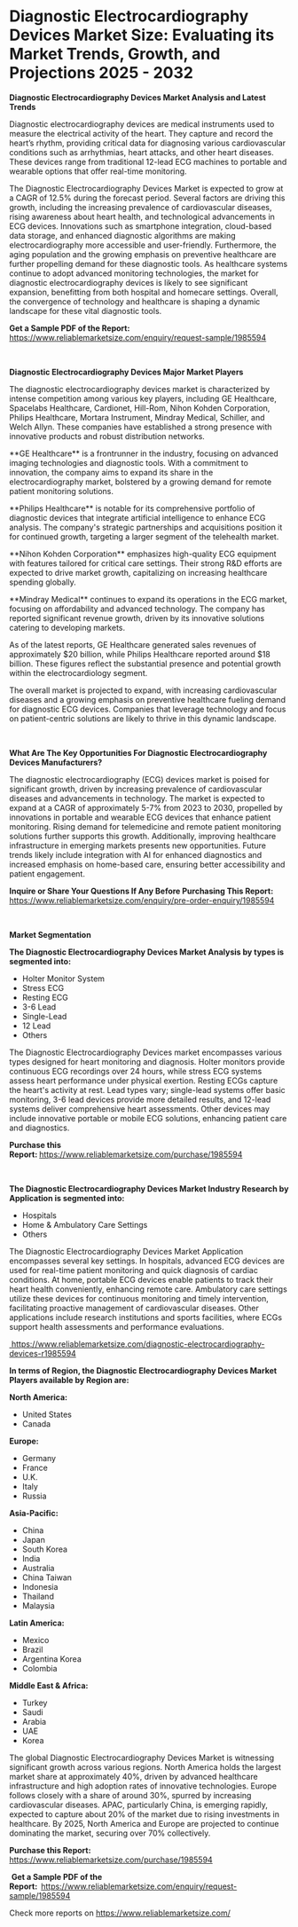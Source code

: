 <p><h1>Diagnostic Electrocardiography Devices Market Size: Evaluating its Market Trends, Growth, and Projections 2025 - 2032</h1></p><p><strong>Diagnostic Electrocardiography Devices Market Analysis and Latest Trends</strong></p>
<p><p>Diagnostic electrocardiography devices are medical instruments used to measure the electrical activity of the heart. They capture and record the heart’s rhythm, providing critical data for diagnosing various cardiovascular conditions such as arrhythmias, heart attacks, and other heart diseases. These devices range from traditional 12-lead ECG machines to portable and wearable options that offer real-time monitoring.</p><p>The Diagnostic Electrocardiography Devices Market is expected to grow at a CAGR of 12.5% during the forecast period. Several factors are driving this growth, including the increasing prevalence of cardiovascular diseases, rising awareness about heart health, and technological advancements in ECG devices. Innovations such as smartphone integration, cloud-based data storage, and enhanced diagnostic algorithms are making electrocardiography more accessible and user-friendly. Furthermore, the aging population and the growing emphasis on preventive healthcare are further propelling demand for these diagnostic tools. As healthcare systems continue to adopt advanced monitoring technologies, the market for diagnostic electrocardiography devices is likely to see significant expansion, benefitting from both hospital and homecare settings. Overall, the convergence of technology and healthcare is shaping a dynamic landscape for these vital diagnostic tools.</p></p>
<p><strong>Get a Sample PDF of the Report:&nbsp;</strong> <a href="https://www.reliablemarketsize.com/enquiry/request-sample/1985594?utm_campaign=2334&utm_medium=2&utm_source=Github&utm_content=ia&utm_term=05032025&utm_id=diagnostic-electrocardiography-devices">https://www.reliablemarketsize.com/enquiry/request-sample/1985594</a></p>
<p>&nbsp;</p>
<p><strong>Diagnostic Electrocardiography Devices Major Market Players</strong></p>
<p><p>The diagnostic electrocardiography devices market is characterized by intense competition among various key players, including GE Healthcare, Spacelabs Healthcare, Cardionet, Hill-Rom, Nihon Kohden Corporation, Philips Healthcare, Mortara Instrument, Mindray Medical, Schiller, and Welch Allyn. These companies have established a strong presence with innovative products and robust distribution networks.</p><p>**GE Healthcare** is a frontrunner in the industry, focusing on advanced imaging technologies and diagnostic tools. With a commitment to innovation, the company aims to expand its share in the electrocardiography market, bolstered by a growing demand for remote patient monitoring solutions.</p><p>**Philips Healthcare** is notable for its comprehensive portfolio of diagnostic devices that integrate artificial intelligence to enhance ECG analysis. The company's strategic partnerships and acquisitions position it for continued growth, targeting a larger segment of the telehealth market.</p><p>**Nihon Kohden Corporation** emphasizes high-quality ECG equipment with features tailored for critical care settings. Their strong R&D efforts are expected to drive market growth, capitalizing on increasing healthcare spending globally.</p><p>**Mindray Medical** continues to expand its operations in the ECG market, focusing on affordability and advanced technology. The company has reported significant revenue growth, driven by its innovative solutions catering to developing markets.</p><p>As of the latest reports, GE Healthcare generated sales revenues of approximately $20 billion, while Philips Healthcare reported around $18 billion. These figures reflect the substantial presence and potential growth within the electrocardiology segment.</p><p>The overall market is projected to expand, with increasing cardiovascular diseases and a growing emphasis on preventive healthcare fueling demand for diagnostic ECG devices. Companies that leverage technology and focus on patient-centric solutions are likely to thrive in this dynamic landscape.</p></p>
<p>&nbsp;</p>
<p><strong>What Are The Key Opportunities For Diagnostic Electrocardiography Devices Manufacturers?</strong></p>
<p><p>The diagnostic electrocardiography (ECG) devices market is poised for significant growth, driven by increasing prevalence of cardiovascular diseases and advancements in technology. The market is expected to expand at a CAGR of approximately 5-7% from 2023 to 2030, propelled by innovations in portable and wearable ECG devices that enhance patient monitoring. Rising demand for telemedicine and remote patient monitoring solutions further supports this growth. Additionally, improving healthcare infrastructure in emerging markets presents new opportunities. Future trends likely include integration with AI for enhanced diagnostics and increased emphasis on home-based care, ensuring better accessibility and patient engagement.</p></p>
<p><strong>Inquire or Share Your Questions If Any Before Purchasing This Report:</strong> <a href="https://www.reliablemarketsize.com/enquiry/pre-order-enquiry/1985594?utm_campaign=2334&utm_medium=2&utm_source=Github&utm_content=ia&utm_term=05032025&utm_id=diagnostic-electrocardiography-devices">https://www.reliablemarketsize.com/enquiry/pre-order-enquiry/1985594</a></p>
<p>&nbsp;</p>
<p><strong>Market Segmentation</strong></p>
<p><strong>The Diagnostic Electrocardiography Devices Market Analysis by types is segmented into:</strong></p>
<p><ul><li>Holter Monitor System</li><li>Stress ECG</li><li>Resting ECG</li><li>3-6 Lead</li><li>Single-Lead</li><li>12 Lead</li><li>Others</li></ul></p>
<p><p>The Diagnostic Electrocardiography Devices market encompasses various types designed for heart monitoring and diagnosis. Holter monitors provide continuous ECG recordings over 24 hours, while stress ECG systems assess heart performance under physical exertion. Resting ECGs capture the heart's activity at rest. Lead types vary; single-lead systems offer basic monitoring, 3-6 lead devices provide more detailed results, and 12-lead systems deliver comprehensive heart assessments. Other devices may include innovative portable or mobile ECG solutions, enhancing patient care and diagnostics.</p></p>
<p><strong>Purchase this Report:&nbsp;</strong><a href="https://www.reliablemarketsize.com/purchase/1985594?utm_campaign=2334&utm_medium=2&utm_source=Github&utm_content=ia&utm_term=05032025&utm_id=diagnostic-electrocardiography-devices">https://www.reliablemarketsize.com/purchase/1985594</a></p>
<p>&nbsp;</p>
<p><strong>The Diagnostic Electrocardiography Devices Market Industry Research by Application is segmented into:</strong></p>
<p><ul><li>Hospitals</li><li>Home & Ambulatory Care Settings</li><li>Others</li></ul></p>
<p><p>The Diagnostic Electrocardiography Devices Market Application encompasses several key settings. In hospitals, advanced ECG devices are used for real-time patient monitoring and quick diagnosis of cardiac conditions. At home, portable ECG devices enable patients to track their heart health conveniently, enhancing remote care. Ambulatory care settings utilize these devices for continuous monitoring and timely intervention, facilitating proactive management of cardiovascular diseases. Other applications include research institutions and sports facilities, where ECGs support health assessments and performance evaluations.</p></p>
<p><a href="https://www.reliablemarketsize.com/diagnostic-electrocardiography-devices-r1985594?utm_campaign=2334&utm_medium=2&utm_source=Github&utm_content=ia&utm_term=05032025&utm_id=diagnostic-electrocardiography-devices">&nbsp;https://www.reliablemarketsize.com/diagnostic-electrocardiography-devices-r1985594</a></p>
<p><strong>In terms of Region, the Diagnostic Electrocardiography Devices Market Players available by Region are:</strong></p>
<p>
    <p> <strong> North America: </strong>
        <ul>
            <li>United States</li>
            <li>Canada</li>
        </ul>
        </p> 
    <p> <strong> Europe: </strong>
        <ul>
            <li>Germany</li>
            <li>France</li>
            <li>U.K.</li>
            <li>Italy</li>
            <li>Russia</li>
        </ul>
        </p> 
    <p> <strong> Asia-Pacific: </strong>
        <ul>
            <li>China</li>
            <li>Japan</li>
            <li>South Korea</li>
            <li>India</li>
            <li>Australia</li>
            <li>China Taiwan</li>
            <li>Indonesia</li>
            <li>Thailand</li>
            <li>Malaysia</li>
        </ul>
        </p> 
    <p> <strong> Latin America: </strong>
        <ul>
            <li>Mexico</li>
            <li>Brazil</li>
            <li>Argentina Korea</li>
            <li>Colombia</li>
        </ul>
        </p> 
    <p> <strong> Middle East & Africa: </strong>
        <ul>
            <li>Turkey</li>
            <li>Saudi</li>
            <li>Arabia</li>
            <li>UAE</li>
            <li>Korea</li>
        </ul>
    </p>
    </p>
<p><p>The global Diagnostic Electrocardiography Devices Market is witnessing significant growth across various regions. North America holds the largest market share at approximately 40%, driven by advanced healthcare infrastructure and high adoption rates of innovative technologies. Europe follows closely with a share of around 30%, spurred by increasing cardiovascular diseases. APAC, particularly China, is emerging rapidly, expected to capture about 20% of the market due to rising investments in healthcare. By 2025, North America and Europe are projected to continue dominating the market, securing over 70% collectively.</p></p>
<p><strong>Purchase this Report: </strong><a href="https://www.reliablemarketsize.com/purchase/1985594?utm_campaign=2334&utm_medium=2&utm_source=Github&utm_content=ia&utm_term=05032025&utm_id=diagnostic-electrocardiography-devices">https://www.reliablemarketsize.com/purchase/1985594</a></p>
<p>&nbsp;<strong>Get a Sample PDF of the Report:&nbsp;&nbsp;</strong><a href="https://www.reliablemarketsize.com/enquiry/request-sample/1985594?utm_campaign=2334&utm_medium=2&utm_source=Github&utm_content=ia&utm_term=05032025&utm_id=diagnostic-electrocardiography-devices">https://www.reliablemarketsize.com/enquiry/request-sample/1985594</a></p>
<p><strong></strong></p>
<p>Check more reports on <a href="https://www.reliablemarketsize.com/?utm_campaign=2334&utm_medium=2&utm_source=Github&utm_content=ia&utm_term=05032025&utm_id=diagnostic-electrocardiography-devices">https://www.reliablemarketsize.com/</a></p>